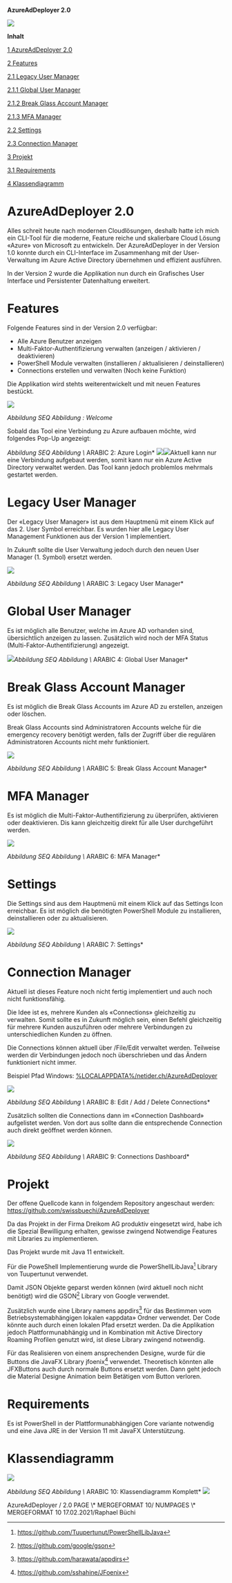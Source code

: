 ﻿**AzureAdDeployer 2.0**

![](Aspose.Words.a32bae91-5e88-4876-a7f9-37565d642bbc.002.png)


**Inhalt**

[1	AzureAdDeployer 2.0](#_Toc64457030)

[2	Features](#_Toc64457031)

[2.1	Legacy User Manager](#_Toc64457032)

[2.1.1	Global User Manager](#_Toc64457033)

[2.1.2	Break Glass Account Manager](#_Toc64457034)

[2.1.3	MFA Manager](#_Toc64457035)

[2.2	Settings](#_Toc64457036)

[2.3	Connection Manager](#_Toc64457037)

[3	Projekt](#_Toc64457038)

[3.1	Requirements](#_Toc64457039)

[4	Klassendiagramm](#_Toc64457040)




# **AzureAdDeployer 2.0**
Alles schreit heute nach modernen Cloudlösungen, deshalb hatte ich mich ein CLI-Tool für die moderne, Feature reiche und skalierbare Cloud Lösung «Azure» von Microsoft zu entwickeln. Der AzureAdDeployer in der Version 1.0 konnte durch ein CLI-Interface im Zusammenhang mit der User-Verwaltung im Azure Active Directory übernehmen und effizient ausführen.

In der Version 2 wurde die Applikation nun durch ein Grafisches User Interface und Persistenter Datenhaltung erweitert.
# **Features**
Folgende Features sind in der Version 2.0 verfügbar:

- Alle Azure Benutzer anzeigen
- Multi-Faktor-Authentifizierung verwalten (anzeigen / aktivieren / deaktivieren)
- PowerShell Module verwalten (installieren / aktualisieren / deinstallieren)
- Connections erstellen und verwalten (Noch keine Funktion)

Die Applikation wird stehts weiterentwickelt und mit neuen Features bestückt.

![](Aspose.Words.a32bae91-5e88-4876-a7f9-37565d642bbc.003.png)

*Abbildung  SEQ Abbildung : Welcome*



Sobald das Tool eine Verbindung zu Azure aufbauen möchte, wird folgendes Pop-Up angezeigt:

*Abbildung  SEQ Abbildung \\* ARABIC 2: Azure Login*
![](Aspose.Words.a32bae91-5e88-4876-a7f9-37565d642bbc.004.png)![](Aspose.Words.a32bae91-5e88-4876-a7f9-37565d642bbc.005.png)Aktuell kann nur eine Verbindung aufgebaut werden, somit kann nur ein Azure Active Directory verwaltet werden. Das Tool kann jedoch problemlos mehrmals gestartet werden.
# **Legacy User Manager**
Der «Legacy User Manager» ist aus dem Hauptmenü mit einem Klick auf das 2. User Symbol erreichbar. Es wurden hier alle Legacy User Management Funktionen aus der Version 1 implementiert.

In Zukunft sollte die User Verwaltung jedoch durch den neuen User Manager (1. Symbol) ersetzt werden.

![](Aspose.Words.a32bae91-5e88-4876-a7f9-37565d642bbc.006.png)

*Abbildung  SEQ Abbildung \\* ARABIC 3: Legacy User Manager*
# **Global User Manager**
Es ist möglich alle Benutzer, welche im Azure AD vorhanden sind, übersichtlich anzeigen zu lassen. Zusätzlich wird noch der MFA Status (Multi-Faktor-Authentifizierung) angezeigt.

![](Aspose.Words.a32bae91-5e88-4876-a7f9-37565d642bbc.007.png)*Abbildung  SEQ Abbildung \\* ARABIC 4: Global User Manager*
# **Break Glass Account Manager**
Es ist möglich die Break Glass Accounts im Azure AD zu erstellen, anzeigen oder löschen.

Break Glass Accounts sind Administratoren Accounts welche für die emergency recovery benötigt werden, falls der Zugriff über die regulären Administratoren Accounts nicht mehr funktioniert.

![](Aspose.Words.a32bae91-5e88-4876-a7f9-37565d642bbc.008.png)

*Abbildung  SEQ Abbildung \\* ARABIC 5: Break Glass Account Manager*
# **MFA Manager**
Es ist möglich die Multi-Faktor-Authentifizierung zu überprüfen, aktivieren oder deaktivieren. Dis kann gleichzeitig direkt für alle User durchgeführt werden.

![](Aspose.Words.a32bae91-5e88-4876-a7f9-37565d642bbc.009.png)

*Abbildung  SEQ Abbildung \\* ARABIC 6: MFA Manager*


# **Settings**
Die Settings sind aus dem Hauptmenü mit einem Klick auf das Settings Icon erreichbar. Es ist möglich die benötigten PowerShell Module zu installieren, deinstallieren oder zu aktualisieren.

![](Aspose.Words.a32bae91-5e88-4876-a7f9-37565d642bbc.010.png)

*Abbildung  SEQ Abbildung \\* ARABIC 7: Settings*


# **Connection Manager**
Aktuell ist dieses Feature noch nicht fertig implementiert und auch noch nicht funktionsfähig.

Die Idee ist es, mehrere Kunden als «Connections» gleichzeitig zu verwalten. Somit sollte es in Zukunft möglich sein, einen Befehl gleichzeitig für mehrere Kunden auszuführen oder mehrere Verbindungen zu unterschiedlichen Kunden zu öffnen.

Die Connections können aktuell über /File/Edit verwaltet werden. Teilweise werden dir Verbindungen jedoch noch überschrieben und das Ändern funktioniert nicht immer. 

Beispiel Pfad Windows: [%LOCALAPPDATA%/netider.ch/AzureAdDeployer](%25LOCALAPPDATA%25/netider.ch/AzureAdDeployer)

![](Aspose.Words.a32bae91-5e88-4876-a7f9-37565d642bbc.011.png)

*Abbildung  SEQ Abbildung \\* ARABIC 8: Edit / Add / Delete Connections*

Zusätzlich sollten die Connections dann im «Connection Dashboard» aufgelistet werden. Von dort aus sollte dann die entsprechende Connection auch direkt geöffnet werden können.

![](Aspose.Words.a32bae91-5e88-4876-a7f9-37565d642bbc.012.png)

*Abbildung  SEQ Abbildung \\* ARABIC 9: Connections Dashboard*
# **Projekt**
Der offene Quellcode kann in folgendem Repository angeschaut werden: <https://github.com/swissbuechi/AzureAdDeployer>

Da das Projekt in der Firma Dreikom AG produktiv eingesetzt wird, habe ich die Spezial Bewilligung erhalten, gewisse zwingend Notwendige Features mit Libraries zu implementieren.

Das Projekt wurde mit Java 11 entwickelt.

Für die PoweShell Implementierung wurde die PowerShellLibJava[^1] Library von Tuupertunut verwendet.

Damit JSON Objekte geparst werden können (wird aktuell noch nicht benötigt) wird die GSON[^2] Library von Google verwendet.

Zusätzlich wurde eine Library namens appdirs[^3] für das Bestimmen vom Betriebsystemabhängigen lokalen «appdata» Ordner verwendet. Der Code könnte auch durch einen lokalen Pfad ersetzt werden. Da die Applikation jedoch Plattformunabhängig und in Kombination mit Active Directory Roaming Profilen genutzt wird, ist diese Library zwingend notwendig.

Für das Realisieren von einem ansprechenden Designe, wurde für die Buttons die JavaFX Library jfoenix[^4] verwendet. Theoretisch könnten alle JFXButtons auch durch normale Buttons ersetzt werden. Dann geht jedoch die Material Designe Animation beim Betätigen vom Button verloren.
# **Requirements**
Es ist PowerShell in der Plattformunabhängigen Core variante notwendig und eine Java JRE in der Version 11 mit JavaFX Unterstützung.


# **Klassendiagramm**
![](Aspose.Words.a32bae91-5e88-4876-a7f9-37565d642bbc.013.png)

*Abbildung  SEQ Abbildung \\* ARABIC 10: Klassendiagramm Komplett*
![](Aspose.Words.a32bae91-5e88-4876-a7f9-37565d642bbc.014.png)

AzureAdDeployer / 2.0	 PAGE   \\* MERGEFORMAT 10/ NUMPAGES   \\* MERGEFORMAT 10	17.02.2021/Raphael Büchi


[^1]: <https://github.com/Tuupertunut/PowerShellLibJava>
[^2]: <https://github.com/google/gson>
[^3]: <https://github.com/harawata/appdirs>
[^4]: <https://github.com/sshahine/JFoenix>

    